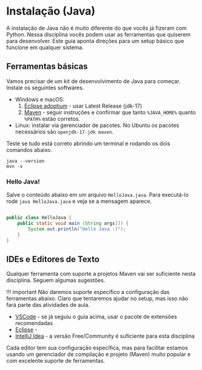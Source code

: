 # Instalação (Java)

A instalação de Java não é muito diferente do que vocês já fizeram com Python. Nessa disciplina vocês podem usar as ferramentas que quiserem para desenvolver. Este guia aponta direções para um setup básico que funcione em qualquer sistema.

## Ferramentas básicas

Vamos precisar de um kit de desenvolvimento de Java para começar. Instale os seguintes softwares.

- Windows e macOS:
    1. [Eclipse adoptium](https://adoptium.net/) - usar Latest Release (jdk-17)
    2. [Maven](https://maven.apache.org/install.html) - seguir instruções e confirmar que tanto `%JAVA_HOME%` quanto `%PATH%` estão corretos.
- Linux: instalar via gerenciador de pacotes. No Ubuntu os pacotes necessários são `openjdk-17-jdk maven`.

Teste se tudo está correto abrindo um terminal e rodando os dois comandos abaixo.

```
java --version
mvn -v
```

### Hello Java!

Salve o conteúdo abaixo em um arquivo `HelloJava.java`. Para executá-lo rode `java HelloJava.java` e veja se a mensagem aparece.

```java

public class HelloJava {
    public static void main (String args[]) {
        System.out.println("Hello Java :)");
    }
}
```

## IDEs e Editores de Texto

Qualquer ferramenta com suporte a projetos Maven vai ser suficiente nesta disciplina. Seguem algumas sugestões.

!!! important
    Não daremos suporte específico a configuração das ferramentas abaixo. Claro que tentaremos ajudar no setup, mas isso não fará parte das atividades de aula.

- [VSCode](https://code.visualstudio.com/docs/languages/java) - se já seguiu o guia acima, usar o pacote de extensões recomendadas
- [Eclipse](https://www.eclipse.org/downloads/) -
- [IntelliJ Idea](https://www.jetbrains.com/idea/download) - a versão Free/Community é suficiente para esta disciplina

Cada editor tem sua configuração específica, mas para facilitar estamos usando um gerenciador de compilação e projeto (Maven) muito popular e com excelente suporte de ferramentas.


